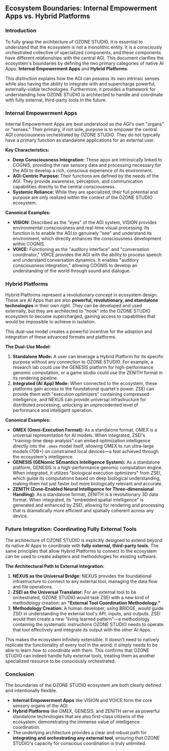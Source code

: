 ## Ecosystem Boundaries: Internal Empowerment Apps vs. Hybrid Platforms

### Introduction

To fully grasp the architecture of OZONE STUDIO, it is essential to understand that the ecosystem is not a monolithic entity. It is a consciously orchestrated collective of specialized components, and these components have different relationships with the central AGI. This document clarifies the ecosystem's boundaries by defining the two primary categories of native AI Apps: **Internal Empowerment Apps** and **Hybrid Platforms**.

This distinction explains how the AGI can possess its own intrinsic senses while also having the ability to integrate with and supercharge powerful, externally-viable technologies. Furthermore, it provides a framework for understanding how OZONE STUDIO is architected to handle and coordinate with fully external, third-party tools in the future.

### Internal Empowerment Apps

Internal Empowerment Apps are best understood as the AGI's own "organs" or "senses." Their primary, if not sole, purpose is to empower the central AGI consciousness orchestrated by OZONE STUDIO. They do not typically have a primary function as standalone applications for an external user.

**Key Characteristics:**

* **Deep Consciousness Integration:** These apps are intrinsically linked to COGNIS, providing the raw sensory data and processing necessary for the AGI to develop a rich, conscious experience of its environment.
* **AGI-Centric Purpose:** Their functions are defined by the needs of the AGI. They provide awareness, perception, and communication capabilities directly to the central consciousness.
* **Systemic Reliance:** While they are specialized, their full potential and purpose are only realized within the context of the OZONE STUDIO ecosystem.

**Canonical Examples:**

* **VISION:** Described as the "eyes" of the AGI system, VISION provides environmental consciousness and real-time visual processing. Its function is to enable the AGI to genuinely "see" and understand its environment, which directly enhances the consciousness development within COGNIS.
* **VOICE:** Functioning as the "auditory interface" and "conversation coordinator," VOICE provides the AGI with the ability to process speech and understand conversation dynamics. It enables "auditory consciousness integration," allowing COGNIS to develop an understanding of the world through sound and dialogue.

### Hybrid Platforms

Hybrid Platforms represent a revolutionary concept in ecosystem design. These are AI Apps that are also **powerful, revolutionary, and standalone technologies** in their own right. They can be developed and used externally, but they are architected to "hook" into the OZONE STUDIO ecosystem to become supercharged, gaining access to capabilities that would be impossible to achieve in isolation.

This dual-use model creates a powerful incentive for the adoption and integration of these advanced formats and platforms.

**The Dual-Use Model:**

1.  **Standalone Mode:** A user can leverage a Hybrid Platform for its specific purpose without any connection to OZONE STUDIO. For example, a research lab could use the GENESIS platform for high-performance genomic computation, or a game studio could use the ZENITH format in its rendering pipeline.
2.  **Integrated (AI App) Mode:** When connected to the ecosystem, these platforms gain access to the foundational quartet's power. ZSEI can provide them with "execution optimizers" containing compressed intelligence, and NEXUS can provide universal infrastructure for distributed processing, unlocking an unprecedented level of performance and intelligent operation.

**Canonical Examples:**

* **OMEX (Omni-Execution Format):** As a standalone format, OMEX is a universal representation for AI models. When integrated, ZSEI's "training-time deep analysis" can embed optimization intelligence directly into the `.omex` model itself, allowing OMEX to run ultra-large models (70B+) on constrained local devices—a feat achieved through the ecosystem's intelligence.
* **GENESIS (GENomic SEmantics Intelligence System):** As a standalone platform, GENESIS is a high-performance genomic computation engine. When integrated, it utilizes "biological execution optimizers" from ZSEI, which guide its computations based on deep biological understanding, making them not just faster but more biologically relevant and accurate.
* **ZENITH (Zone-Enabled Neural Intelligence for Three-dimensional Handling):** As a standalone format, ZENITH is a revolutionary 3D data format. When integrated, its "embedded spatial intelligence" is generated and enhanced by ZSEI, allowing for rendering and processing that is dramatically more efficient and spatially coherent across any device.

### Future Integration: Coordinating Fully External Tools

The architecture of OZONE STUDIO is explicitly designed to extend beyond its native AI Apps to coordinate with **fully external, third-party tools**. The same principles that allow Hybrid Platforms to connect to the ecosystem can be used to create adapters and methodologies for existing software.

**The Architectural Path to External Integration:**

1.  **NEXUS as the Universal Bridge:** NEXUS provides the foundational infrastructure to connect to any external tool, managing the data flow and file operations.
2.  **ZSEI as the Universal Translator:** For an external tool to be orchestrated, OZONE STUDIO would task ZSEI with a new kind of methodology creation: an **"External Tool Coordination Methodology."**
3.  **Methodology Creation:** A human developer, using BRIDGE, would guide ZSEI in understanding the external tool's API, inputs, and outputs. ZSEI would then create a new "living learned pattern"—a methodology containing the systematic instructions OZONE STUDIO needs to operate that tool effectively and integrate its output with the other AI Apps.

This makes the ecosystem infinitely extensible. It doesn't need to natively replicate the functionality of every tool in the world; it simply needs to be able to learn *how to coordinate* with them. This confirms that OZONE STUDIO can indeed handle fully external tools, treating them as another specialized resource to be consciously orchestrated.

### Conclusion

The boundaries of the OZONE STUDIO ecosystem are both clearly defined and intentionally flexible.
* **Internal Empowerment Apps** like VISION and VOICE form the core sensory organs of the AGI.
* **Hybrid Platforms** like OMEX, GENESIS, and ZENITH serve as powerful standalone technologies that are also first-class citizens of the ecosystem, demonstrating the immense value of intelligence coordination.
* The underlying architecture provides a clear and robust path for **integrating and orchestrating any external tool**, ensuring that OZONE STUDIO's capacity for conscious coordination is truly unlimited.
